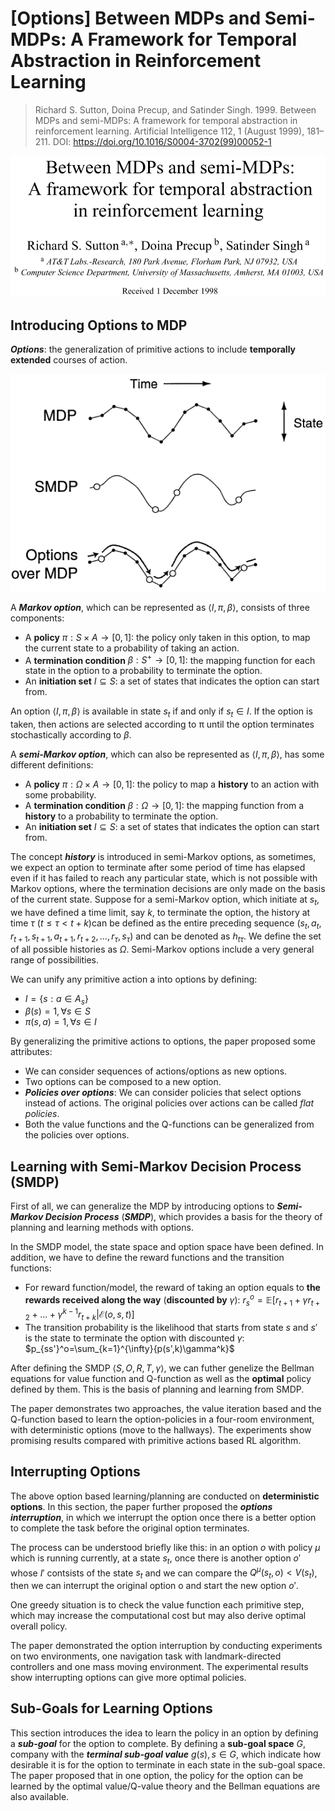 # [Options] Between MDPs and Semi-MDPs: A Framework for Temporal Abstraction in Reinforcement Learning

> Richard S. Sutton, Doina Precup, and Satinder Singh. 1999. Between MDPs and semi-MDPs: A framework for temporal abstraction in reinforcement learning. Artificial Intelligence 112, 1 (August 1999), 181–211. DOI: https://doi.org/10.1016/S0004-3702(99)00052-1

![Between MDPs and Semi-MDPs: A Framework for Temporal Abstraction in Reinforcement Learning](./Images/1-1.png)

## Introducing Options to MDP

***Options***: the generalization of primitive actions to include **temporally extended** courses of action.

![MDP and SMDP with options](./Images/1-2.png)

A ***Markov option***, which can be represented as $\langle I,\pi,\beta \rangle$, consists of three components:

* A **policy** $\pi : S \times A \rightarrow [0,1]$: the policy only taken in this option, to map the current state to a probability of taking an action.
* A **termination condition** $\beta: S^+ \rightarrow [0,1]$: the mapping function for each state in the option to a probability to terminate the option.
* An **initiation set** $I \subseteq S$: a set of states that indicates the option can start from.

An option $\langle I,\pi,\beta \rangle$ is available in state $s_t$ if and only if $s_t \in I$. If the option is taken, then actions are selected according to π until the option terminates stochastically according to $\beta$.

A ***semi-Markov option***, which can also be represented as $\langle I,\pi,\beta \rangle$, has some different definitions:

* A **policy** $\pi : \Omega \times A \rightarrow [0,1]$: the policy to map a **history** to an action with some probability.
* A **termination condition** $\beta : \Omega \rightarrow [0,1]$: the mapping function from a **history** to a probability to terminate the option.
* An **initiation set** $I \subseteq S$: a set of states that indicates the option can start from.

The concept ***history*** is introduced in semi-Markov options, as sometimes, we expect an option to terminate after some period of time has elapsed even if it has failed to reach any particular state, which is not possible with Markov options, where the termination decisions are only made on the basis of the current state. Suppose for a semi-Markov option, which initiate at $s_t$, we have defined a time limit, say $k$, to terminate the option, the history at time $\tau$ ($t \leq \tau < t+k$)can be defined as the entire preceding sequence $(s_t,a_t,r_{t+1},s_{t+1},a_{t+1},r_{t+2},…,r_{\tau},s_{\tau})$ and can be denoted as $h_{t\tau}$. We define the set of all possible histories as $\Omega$. Semi-Markov options include a very general range of possibilities.

We can unify any primitive action a into options by defining:
* $I=\{s:a \in A_s\}$
* $\beta(s)=1, \forall s \in S$
* $\pi(s,a)=1, \forall s \in I$

By generalizing the primitive actions to options, the paper proposed some attributes:
* We can consider sequences of actions/options as new options.
* Two options can be composed to a new option.
* ***Policies over options***: We can consider policies that select options instead of actions. The original policies over actions can be called *flat policies*.
* Both the value functions and the Q-functions can be generalized from the policies over options.

## Learning with Semi-Markov Decision Process (SMDP)

First of all, we can generalize the MDP by introducing options to ***Semi-Markov Decision Process*** (***SMDP***), which provides a basis for the theory of planning and learning methods with options.

In the SMDP model, the state space and option space have been defined. In addition, we have to define the reward functions and the transition functions:

* For reward function/model, the reward of taking an option equals to **the rewards received along the way** (**discounted by** $\gamma$):
    $r_s^o=\mathbb{E} [r_{t+1} + \gamma r_{t+2}+ ... + \gamma^{k−1} r_{t+k} | \mathcal{E}(o,s,t)]$
* The transition probability is the likelihood that starts from state $s$ and $s'$ is the state to terminate the option with discounted $\gamma$:
    $p_{ss'}^o=\sum_{k=1}^{\infty}{p(s',k)\gamma^k}$

After defining the SMDP $\langle S,O,R,T,\gamma\rangle$, we can futher genelize the Bellman equations for value function and Q-function as well as the **optimal** policy defined by them. This is the basis of planning and learning from SMDP.

The paper demonstrates two approaches, the value iteration based and the Q-function based to learn the option-policies in a four-room environment, with deterministic options (move to the hallways). The experiments show promising results compared with primitive actions based RL algorithm.

## Interrupting Options

The above option based learning/planning are conducted on **deterministic options**. In this section, the paper further proposed the ***options interruption***, in which we interrupt the option once there is a better option to complete the task before the original option terminates.

The process can be understood briefly like this: in an option $o$ with policy $\mu$ which is running currently, at a state $s_t$, once there is another option $o'$ whose $I'$ contsists of the state $s_t$ and we can compare the $Q^{\mu}(s_t,o) < V(s_t)$, then we can interrupt the original option o and start the new option $o'$.

One greedy situation is to check the value function each primitive step, which may increase the computational cost but may also derive optimal overall policy.

The paper demonstrated the option interruption by conducting experiments on two environments, one navigation task with landmark-directed controllers and one mass moving environment. The experimental results show interrupting options can give more optimal policies.

## Sub-Goals for Learning Options

This section introduces the idea to learn the policy in an option by defining a ***sub-goal*** for the option to complete. By defining a **sub-goal space** $G$, company with the ***terminal sub-goal value*** $g(s), s \in G$, which indicate how desirable it is for the option to terminate in each state in the sub-goal space. The paper proposed that in one option, the policy for the option can be learned by the optimal value/Q-value theory and the Bellman equations are also available.
